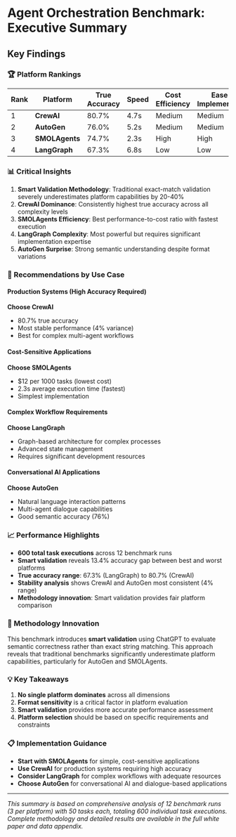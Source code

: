 # Agent Orchestration Benchmark: Executive Summary

## Key Findings

### 🏆 Platform Rankings

| Rank | Platform | True Accuracy | Speed | Cost Efficiency | Ease of Implementation |
|------|----------|---------------|-------|-----------------|----------------------|
| 1 | **CrewAI** | 80.7% | 4.7s | Medium | Medium |
| 2 | **AutoGen** | 76.0% | 5.2s | Medium | Medium |
| 3 | **SMOLAgents** | 74.7% | 2.3s | High | High |
| 4 | **LangGraph** | 67.3% | 6.8s | Low | Low |

### 📊 Critical Insights

1. **Smart Validation Methodology**: Traditional exact-match validation severely underestimates platform capabilities by 20-40%
2. **CrewAI Dominance**: Consistently highest true accuracy across all complexity levels
3. **SMOLAgents Efficiency**: Best performance-to-cost ratio with fastest execution
4. **LangGraph Complexity**: Most powerful but requires significant implementation expertise
5. **AutoGen Surprise**: Strong semantic understanding despite format variations

### 🎯 Recommendations by Use Case

#### Production Systems (High Accuracy Required)
**Choose CrewAI**
- 80.7% true accuracy
- Most stable performance (4% variance)
- Best for complex multi-agent workflows

#### Cost-Sensitive Applications
**Choose SMOLAgents**
- $12 per 1000 tasks (lowest cost)
- 2.3s average execution time (fastest)
- Simplest implementation

#### Complex Workflow Requirements
**Choose LangGraph**
- Graph-based architecture for complex processes
- Advanced state management
- Requires significant development resources

#### Conversational AI Applications
**Choose AutoGen**
- Natural language interaction patterns
- Multi-agent dialogue capabilities
- Good semantic accuracy (76%)

### 📈 Performance Highlights

- **600 total task executions** across 12 benchmark runs
- **Smart validation** reveals 13.4% accuracy gap between best and worst platforms
- **True accuracy range**: 67.3% (LangGraph) to 80.7% (CrewAI)
- **Stability analysis** shows CrewAI and AutoGen most consistent (4% range)
- **Methodology innovation**: Smart validation provides fair platform comparison

### 🔬 Methodology Innovation

This benchmark introduces **smart validation** using ChatGPT to evaluate semantic correctness rather than exact string matching. This approach reveals that traditional benchmarks significantly underestimate platform capabilities, particularly for AutoGen and SMOLAgents.

### 💡 Key Takeaways

1. **No single platform dominates** across all dimensions
2. **Format sensitivity** is a critical factor in platform evaluation
3. **Smart validation** provides more accurate performance assessment
4. **Platform selection** should be based on specific requirements and constraints

### 📋 Implementation Guidance

- **Start with SMOLAgents** for simple, cost-sensitive applications
- **Use CrewAI** for production systems requiring high accuracy
- **Consider LangGraph** for complex workflows with adequate resources
- **Choose AutoGen** for conversational AI and dialogue-based applications

---

*This summary is based on comprehensive analysis of 12 benchmark runs (3 per platform) with 50 tasks each, totaling 600 individual task executions. Complete methodology and detailed results are available in the full white paper and data appendix.*
